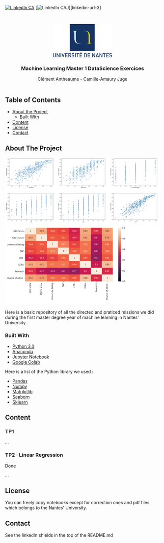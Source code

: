 <!-- PROJECT SHIELDS -->
<!--
*** I'm using markdown "reference style" links for readability.
*** Reference links are enclosed in brackets [ ] instead of parentheses ( ).
*** See the bottom of this document for the declaration of the reference variables
*** for contributors-url, forks-url, etc. This is an optional, concise syntax you may use.
*** https://www.markdownguide.org/basic-syntax/#reference-style-links
-->
[![LinkedIn CA][linkedin-shield]][linkedin-url-1]
[![LinkedIn CAJ][linkedin-shield]][linkedin-url-3]



<!-- PROJECT LOGO -->
<br />
<p align="center">
  <a href="https://github.com/othneildrew/Best-README-Template">
    <img src="images/logo.png" alt="Logo" width="192" height="108">
  </a>

  <h3 align="center">Machine Learning Master 1 DataScience Exercices</h3>

  <p align="center">
    Clément Antheaume - Camille-Amaury Juge
    <br />    <br />
  </p>
</p>



<!-- TABLE OF CONTENTS -->
## Table of Contents

* [About the Project](#about-the-project)
  * [Built With](#built-with)
* [Content](#content)
* [License](#license)
* [Contact](#contact)



<!-- ABOUT THE PROJECT -->
## About The Project

[![Plots][product-screenshot]]()
[![HeatMap][product-screenshot-2]]()

Here is a basic repository of all the directed and praticed missions we did during the first master degree year of machine learning in Nantes' University.

### Built With

* [Python 3.0](https://www.python.org/)
* [Anaconda](https://www.anaconda.com/)
* [Jupyter Notebook](https://jupyter.org/)
* [Google Colab](https://colab.research.google.com/)

Here is a list of the Python library we used :

* [Pandas](https://pandas.pydata.org/)
* [Numpy](https://numpy.org/)
* [Matplotlib](https://matplotlib.org/)
* [Seaborn](https://seaborn.pydata.org/)
* [Sklearn](https://scikit-learn.org/)


<!-- USAGE EXAMPLES -->
## Content

### TP1

...

### TP2 : Linear Regression

Done

...


<!-- LICENSE -->
## License

You can freely copy notebooks except for correction ones and pdf files which belongs to the Nantes' University.


<!-- CONTACT -->
## Contact

See the linkedIn shields in the top of the README.md


<!-- MARKDOWN LINKS & IMAGES -->
[linkedin-shield]: https://img.shields.io/badge/-LinkedIn-black.svg?style=flat-square&logo=linkedin&colorB=555
[linkedin-url-1]: https://www.linkedin.com/in/cl%C3%A9ment-antheaume-9266a1171/
[linkedin-url-2]: https://www.linkedin.com/in/camille-amaury-juge/
[product-screenshot]: images/1.png
[product-screenshot-2]: images/2.png
